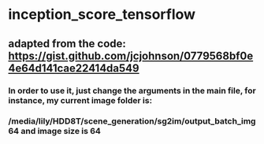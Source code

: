 # inception_score_tensorflow
## adapted from the code: https://gist.github.com/jcjohnson/0779568bf0e4e64d141cae22414da549
### In order to use it, just change the arguments in the main file, for instance, my current image folder is: 
### /media/lily/HDD8T/scene_generation/sg2im/output_batch_img64  and image size is 64